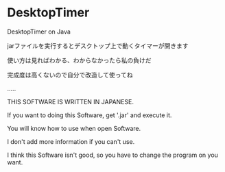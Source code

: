 # DesktopTimer
DesktopTimer on Java

jarファイルを実行するとデスクトップ上で動くタイマーが開きます

使い方は見ればわかる、わからなかったら私の負けだ

完成度は高くないので自分で改造して使ってね

.....

THIS SOFTWARE IS WRITTEN IN JAPANESE.

If you want to doing this Software, get '.jar' and execute it.

You will know how to use when open Software.

I don't add more information if you can't use.

I think this Software isn't good, so you have to change the program on you want.
